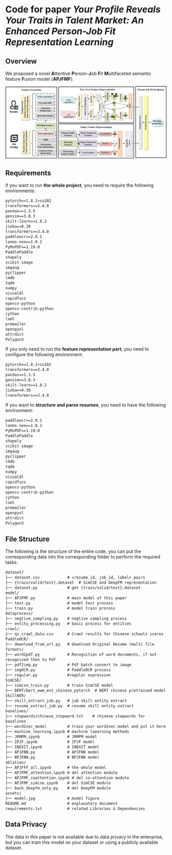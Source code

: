 # Code for paper *Your Profile Reveals Your Traits in Talent Market: An Enhanced Person-Job Fit Representation Learning* 



## Overview

We proposed a novel **A**ttentive **P**erson-**J**ob **F**it **M**ultifaceted semantic feature **F**usion model (**APJFMF**).

![](asset/model.jpg)



## Requirements

if you want to run **the whole project**, you need to require the following environments:

```
pytorch==1.8.1+cu102
transformers==3.4.0
pandas==1.3.5
gensim==3.8.3
skilt-learn==1.0.2
jieba==0.39
transformers==3.4.0
paddleocr>=2.0.1
lanms-neo==1.0.2
PyMuPDF==1.19.0
PaddlePaddle
shapely
scikit-image
imgaug
pyclipper
lmdb
tqdm
numpy
visualdl
rapidfuzz
opencv-python
opencv-contrib-python
cython
lxml
premailer
openpyxl
attrdict
Polygon3
```

If you only need to run the **feature representation part**, you need to configure the following environment:
```
pytorch==1.8.1+cu102
transformers==3.4.0
pandas==1.3.5
gensim==3.8.3
skilt-learn==1.0.2
jieba==0.39
transformers==3.4.0
```

If you want to **structure and parse resumes**, you need to have the following environment:
```
paddleocr>=2.0.1
lanms-neo==1.0.2
PyMuPDF==1.19.0
PaddlePaddle
shapely
scikit-image
imgaug
pyclipper
lmdb
tqdm
numpy
visualdl
rapidfuzz
opencv-python
opencv-contrib-python
cython
lxml
premailer
openpyxl
attrdict
Polygon3
```


## File Structure

The following is the structure of the entire code, you can put the corresponding data into the corresponding folder to perform the required tasks.

```
dataset/
├── dataset.csv            # <resume_id, job_id, label> pairs
├── {train/valid/test}.dataset  # SimCSE and DeepFM representation
├── dataset.py             # get {train/valid/test}.dataset
model/
├── APJFMF.py              # main model of this paper
├── test.py                # model test process
├── train.py               # model train process
dataprocess/
├── negtive_sampling.py    # negtive sampling process
├── entity_processing.py   # basic process for entities
crawl/
├── qs_crawl_data.csv      # Crawl results for Chinese schools scores
PaddleOCR/
├── download_from_url.py   # download Original Resume (multi file formats)
├── word2pdf.py            # Recognition of word documents, if not recognized then to Pdf
├── pdf2img.py             # Pdf batch convert to image
├── imgOCR.py              # PaddleOCR process
├── regular.py             #regular expression
SimCSE/
├── simcse_train.py        # train SimCSE model
├── BERT/bert_wwm_ext_chinese_pytorch  # BERT chinese pretrained model
SkillNER/
├── skill_extract_job.py   # job skill entity extract
├── resume_extract_job.py  # resume skill entity extract
baselines/
├── stopwords/chinese_stopword.txt    # chinese stopwords for baselines
├── word2vec_model         # train your word2vec model and put it here
├── machine_learning.ipynb # machine laearning methods
├── JRMPM.ipynb            # JRMPM model
├── IPJF.ipynb             # IPJF model
├── INEXIT.ipynb           # INEXIT model
├── APJFNN.py              # APJFNN model
├── BPJFNN.py              # BPJFNN model
ablation/
├── APJFFF_all.ipynb       # the whole model
├── APJFMF_attention.ipynb # del attention module
├── APJFMF_coattention.ipynb # del co-attention module
├── APJFMF_simcse.ipynb    # del SimCSE module
├── back_deepfm_only.py    # del DeepFM module
assets/
├── model.jpg              # model figure
README.md                  # explanatory document
requirements.txt           # related Libraries & Dependencies
```



## Data Privacy

The data in this paper is not available due to data privacy in the enterprise, but you can train this model on your dataset or using a publicly available dataset.

